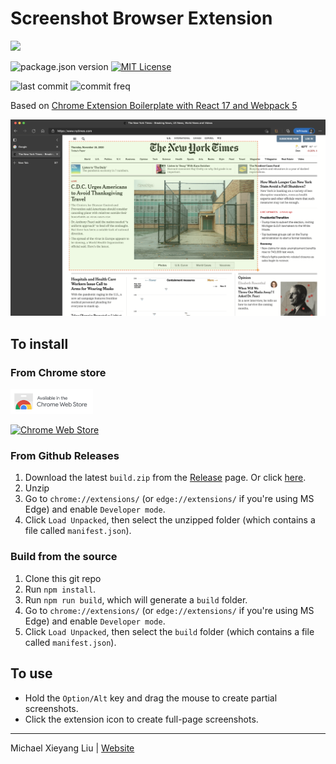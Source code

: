 # Screenshot Browser Extension

[<img src="src/assets/img/icon-128.png" height="40"/>](https://chrome.google.com/webstore/detail/screenshot-extension/hmkbkbpdnembpeadgpcmjekihjmckdjh)

![package.json version](https://img.shields.io/github/package-json/v/lxieyang/screenshot-extension/master)
[![MIT License](https://img.shields.io/github/license/lxieyang/screenshot-extension)](LICENSE)

![last commit](https://img.shields.io/github/last-commit/lxieyang/screenshot-extension/master)
![commit freq](https://img.shields.io/github/commit-activity/w/lxieyang/screenshot-extension)

<!--
[![users](https://img.shields.io/chrome-web-store/users/hmkbkbpdnembpeadgpcmjekihjmckdjh)](https://chrome.google.com/webstore/detail/screenshot-extension/hmkbkbpdnembpeadgpcmjekihjmckdjh)
-->

Based on [Chrome Extension Boilerplate with React 17 and Webpack 5](https://github.com/lxieyang/chrome-extension-boilerplate-react)

![preview](preview/preview-original.png)

## To install

### From Chrome store

[<img src="preview/chrome-web-store-img.png" height="40"/>](https://chrome.google.com/webstore/detail/screenshot-extension/hmkbkbpdnembpeadgpcmjekihjmckdjh)

[![Chrome Web Store](https://img.shields.io/chrome-web-store/v/hmkbkbpdnembpeadgpcmjekihjmckdjh)](https://chrome.google.com/webstore/detail/screenshot-extension/hmkbkbpdnembpeadgpcmjekihjmckdjh)

### From Github Releases

1. Download the latest `build.zip` from the [Release](https://github.com/lxieyang/screenshot-extension/releases) page. Or click [here](https://github.com/lxieyang/screenshot-extension/releases/download/v1.0.0/build.zip).
2. Unzip
3. Go to `chrome://extensions/` (or `edge://extensions/` if you're using MS Edge) and enable `Developer mode`.
4. Click `Load Unpacked`, then select the unzipped folder (which contains a file called `manifest.json`).

### Build from the source

1. Clone this git repo
2. Run `npm install`.
3. Run `npm run build`, which will generate a `build` folder.
4. Go to `chrome://extensions/` (or `edge://extensions/` if you're using MS Edge) and enable `Developer mode`.
5. Click `Load Unpacked`, then select the `build` folder (which contains a file called `manifest.json`).

## To use

- Hold the `Option/Alt` key and drag the mouse to create partial screenshots.
- Click the extension icon to create full-page screenshots.

---

Michael Xieyang Liu | [Website](https://lxieyang.github.io)
